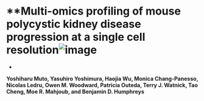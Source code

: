 # **Multi-omics profiling of mouse polycystic kidney disease progression at a single cell resolution![image](https://github.com/user-attachments/assets/0cbfc1d3-7d85-4d7f-9173-faf1a80fdaac)
*
__Yoshiharu Muto, Yasuhiro Yoshimura, Haojia Wu, Monica Chang-Panesso, Nicolas Ledru, Owen M. Woodward,  Patricia Outeda, Terry J. Watnick, Tao Cheng, Moe R. Mahjoub, and Benjamin D. Humphreys__  
